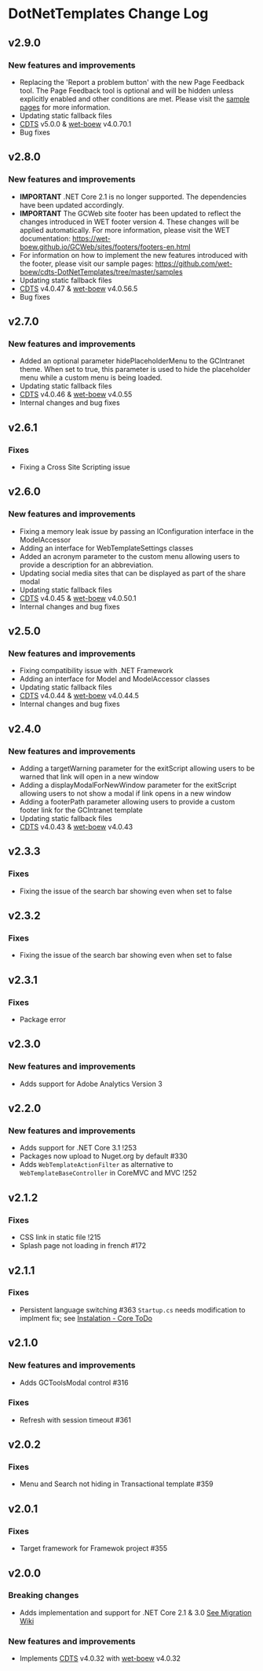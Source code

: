 # DotNetTemplates Change Log

## v2.9.0

### New features and improvements

- Replacing the 'Report a problem button' with the new Page Feedback tool. The Page Feedback tool is optional and will be hidden unless explicitly enabled and other conditions are met. Please visit the [sample pages](https://github.com/wet-boew/cdts-DotNetTemplates/tree/master/samples) for more information.
- Updating static fallback files
- [CDTS](https://gccode.ssc-spc.gc.ca/iitb-dgiit/nw-ws/sgdc-cdts) v5.0.0 & [wet-boew](https://github.com/wet-boew/wet-boew) v4.0.70.1
- Bug fixes

## v2.8.0

### New features and improvements

- **IMPORTANT** .NET Core 2.1 is no longer supported. The dependencies have been updated accordingly.
- **IMPORTANT** The GCWeb site footer has been updated to reflect the changes introduced in WET footer version 4. These changes will be applied automatically. For more information, please visit the WET documentation: https://wet-boew.github.io/GCWeb/sites/footers/footers-en.html
- For information on how to implement the new features introduced with the footer, please visit our sample pages: https://github.com/wet-boew/cdts-DotNetTemplates/tree/master/samples
- Updating static fallback files
- [CDTS](https://gccode.ssc-spc.gc.ca/iitb-dgiit/nw-ws/sgdc-cdts) v4.0.47 & [wet-boew](https://github.com/wet-boew/wet-boew) v4.0.56.5
- Bug fixes

## v2.7.0

### New features and improvements

- Added an optional parameter hidePlaceholderMenu to the GCIntranet theme. When set to true, this parameter is used to hide the placeholder menu while a custom menu is being loaded.
- Updating static fallback files
- [CDTS](https://gccode.ssc-spc.gc.ca/iitb-dgiit/nw-ws/sgdc-cdts) v4.0.46 & [wet-boew](https://github.com/wet-boew/wet-boew) v4.0.55
- Internal changes and bug fixes

## v2.6.1

### Fixes

- Fixing a Cross Site Scripting issue

## v2.6.0

### New features and improvements

- Fixing a memory leak issue by passing an IConfiguration interface in the ModelAccessor
- Adding an interface for WebTemplateSettings classes
- Added an acronym parameter to the custom menu allowing users to provide a description for an abbreviation.
- Updating social media sites that can be displayed as part of the share modal
- Updating static fallback files
- [CDTS](https://gccode.ssc-spc.gc.ca/iitb-dgiit/nw-ws/sgdc-cdts) v4.0.45 & [wet-boew](https://github.com/wet-boew/wet-boew) v4.0.50.1
- Internal changes and bug fixes

## v2.5.0

### New features and improvements

- Fixing compatibility issue with .NET Framework
- Adding an interface for Model and ModelAccessor classes
- Updating static fallback files
- [CDTS](https://gccode.ssc-spc.gc.ca/iitb-dgiit/nw-ws/sgdc-cdts) v4.0.44 & [wet-boew](https://github.com/wet-boew/wet-boew) v4.0.44.5
- Internal changes and bug fixes

## v2.4.0

### New features and improvements

- Adding a targetWarning parameter for the exitScript allowing users to be warned that link will open in a new window
- Adding a displayModalForNewWindow parameter for the exitScript allowing users to not show a modal if link opens in a new window
- Adding a footerPath parameter allowing users to provide a custom footer link for the GCIntranet template
- Updating static fallback files
- [CDTS](https://gccode.ssc-spc.gc.ca/iitb-dgiit/nw-ws/sgdc-cdts) v4.0.43 & [wet-boew](https://github.com/wet-boew/wet-boew) v4.0.43

## v2.3.3

### Fixes

- Fixing the issue of the search bar showing even when set to false

## v2.3.2

### Fixes

- Fixing the issue of the search bar showing even when set to false

## v2.3.1

### Fixes

- Package error

## v2.3.0

### New features and improvements

- Adds support for Adobe Analytics Version 3

## v2.2.0

### New features and improvements

- Adds support for .NET Core 3.1 !253
- Packages now upload to Nuget.org by default #330
- Adds `WebTemplateActionFilter` as alternative to `WebTemplateBaseController` in CoreMVC and MVC !252

## v2.1.2

### Fixes

- CSS link in static file !215
- Splash page not loading in french #172

## v2.1.1

### Fixes

- Persistent language switching #363
  `Startup.cs` needs modification to implment fix; see [Instalation - Core ToDo](https://gccode.ssc-spc.gc.ca/iitb-dgiit/sds/GOCWebTemplates/DotNetTemplates/-/wikis/Documentation/installation#core-todo)

## v2.1.0

### New features and improvements

- Adds GCToolsModal control #316

### Fixes

- Refresh with session timeout #361

## v2.0.2

### Fixes

- Menu and Search not hiding in Transactional template #359

## v2.0.1

### Fixes

- Target framework for Framewok project #355

## v2.0.0

### Breaking changes

- Adds implementation and support for .NET Core 2.1 & 3.0 [See Migration Wiki](https://gccode.ssc-spc.gc.ca/iitb-dgiit/sds/GOCWebTemplates/DotNetTemplates/-/wikis/Documentation/2.0-Migration)

### New features and improvements

- Implements [CDTS](https://gccode.ssc-spc.gc.ca/iitb-dgiit/nw-ws/sgdc-cdts) v4.0.32 with [wet-boew](https://github.com/wet-boew/wet-boew) v4.0.32
